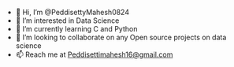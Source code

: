 - 👋 Hi, I’m @PeddisettyMahesh0824
- 👀 I’m interested in Data Science
- 🌱 I’m currently learning C and Python
- 💞️ I’m looking to collaborate on any Open source projects on data science
- 📫 Reach me at Peddisettimahesh16@gmail.com

